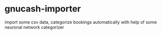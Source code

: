 # gnucash-importer
import some csv data, categorize bookings automatically with help of some neuronal network categorizer
